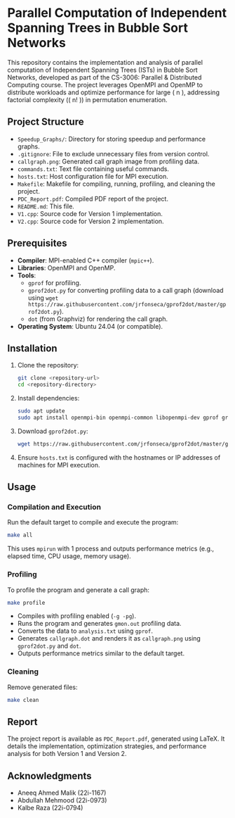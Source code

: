 # Parallel Computation of Independent Spanning Trees in Bubble Sort Networks

This repository contains the implementation and analysis of parallel computation of Independent Spanning Trees (ISTs) in Bubble Sort Networks, developed as part of the CS-3006: Parallel & Distributed Computing course. The project leverages OpenMPI and OpenMP to distribute workloads and optimize performance for large \( n \), addressing factorial complexity (\( n! \)) in permutation enumeration.

## Project Structure

- `Speedup_Graphs/`: Directory for storing speedup and performance graphs.
- `.gitignore`: File to exclude unnecessary files from version control.
- `callgraph.png`: Generated call graph image from profiling data.
- `commands.txt`: Text file containing useful commands.
- `hosts.txt`: Host configuration file for MPI execution.
- `Makefile`: Makefile for compiling, running, profiling, and cleaning the project.
- `PDC_Report.pdf`: Compiled PDF report of the project.
- `README.md`: This file.
- `V1.cpp`: Source code for Version 1 implementation.
- `V2.cpp`: Source code for Version 2 implementation.

## Prerequisites

- **Compiler**: MPI-enabled C++ compiler (`mpic++`).
- **Libraries**: OpenMPI and OpenMP.
- **Tools**: 
  - `gprof` for profiling.
  - `gprof2dot.py` for converting profiling data to a call graph (download using `wget https://raw.githubusercontent.com/jrfonseca/gprof2dot/master/gprof2dot.py`).
  - `dot` (from Graphviz) for rendering the call graph.
- **Operating System**: Ubuntu 24.04 (or compatible).

## Installation

1. Clone the repository:
   ```bash
   git clone <repository-url>
   cd <repository-directory>
   ```

2. Install dependencies:
   ```bash
   sudo apt update
   sudo apt install openmpi-bin openmpi-common libopenmpi-dev gprof graphviz
   ```

3. Download `gprof2dot.py`:
   ```bash
   wget https://raw.githubusercontent.com/jrfonseca/gprof2dot/master/gprof2dot.py
   ```

4. Ensure `hosts.txt` is configured with the hostnames or IP addresses of machines for MPI execution.

## Usage

### Compilation and Execution
Run the default target to compile and execute the program:
```bash
make all
```
This uses `mpirun` with 1 process and outputs performance metrics (e.g., elapsed time, CPU usage, memory usage).

### Profiling
To profile the program and generate a call graph:
```bash
make profile
```
- Compiles with profiling enabled (`-g -pg`).
- Runs the program and generates `gmon.out` profiling data.
- Converts the data to `analysis.txt` using `gprof`.
- Generates `callgraph.dot` and renders it as `callgraph.png` using `gprof2dot.py` and `dot`.
- Outputs performance metrics similar to the default target.

### Cleaning
Remove generated files:
```bash
make clean
```

## Report
The project report is available as `PDC_Report.pdf`, generated using LaTeX. It details the implementation, optimization strategies, and performance analysis for both Version 1 and Version 2.


## Acknowledgments
- Aneeq Ahmed Malik (22i-1167)
- Abdullah Mehmood (22i-0973)
- Kalbe Raza (22i-0794)
